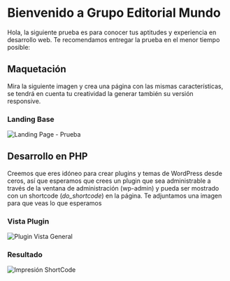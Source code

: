 # Bienvenido a Grupo Editorial Mundo

Hola, la siguiente prueba es para conocer tus aptitudes y experiencia en desarrollo web. Te recomendamos entregar la prueba en el menor tiempo posible:

## Maquetación

Mira la siguiente imagen y crea una página con las mismas características, se tendrá en cuenta tu creatividad la generar también su versión responsive. 

### Landing Base

![Landing Page - Prueba](https://editorialmundo.com/wp-content/uploads/2020/06/landing.jpg)

## Desarrollo en PHP

Creemos que eres idóneo para crear plugins y temas de WordPress desde ceros, así que esperamos que crees un plugin que sea administrable a través de la ventana de administración (wp-admin) y pueda ser mostrado con un shortcode (*do_shortcode*) en la página. Te adjuntamos una imagen para que veas lo que esperamos

### Vista Plugin

![Plugin Vista General](https://editorialmundo.com/wp-content/uploads/2020/06/plugin.jpg)

### Resultado

![Impresión ShortCode](https://editorialmundo.com/wp-content/uploads/2020/06/resultado.jpg)
